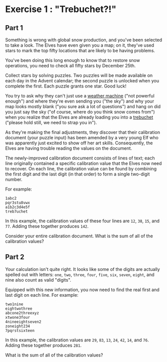 
# Exercise 1 : "Trebuchet?!"

## Part 1

Something is wrong with global snow production, and you've been selected to take
a look. The Elves have even given you a map; on it, they've used stars to mark
the top fifty locations that are likely to be having problems.

You've been doing this long enough to know that to restore snow operations,
you need to check all fifty stars by December 25th.

Collect stars by solving puzzles. Two puzzles will be made available on each day
in the Advent calendar; the second puzzle is unlocked when you complete the first.
Each puzzle grants one star. Good luck!

You try to ask why they can't just use a
[weather machine](https://adventofcode.com/2015/day/1)
("not powerful enough")
and where they're even sending you ("the sky") and why your map looks mostly blank
("you sure ask a lot of questions") and hang on did you just say the sky
("of course, where do you think snow comes from") when you realize that the Elves
are already loading you into a
[trebuchet](https://en.wikipedia.org/wiki/Trebuchet)
("please hold still, we need to strap
you in").

As they're making the final adjustments, they discover that their calibration
document (your puzzle input) has been amended by a very young Elf who was
apparently just excited to show off her art skills. Consequently, the Elves
are having trouble reading the values on the document.

The newly-improved calibration document consists of lines of text; each line
originally contained a specific calibration value that the Elves now need to
recover. On each line, the calibration value can be found by combining the
first digit and the last digit (in that order) to form a single two-digit
number.

For example:

```Text
1abc2
pqr3stu8vwx
a1b2c3d4e5f
treb7uchet
```

In this example, the calibration values of these four lines are `12`, `38`, `15`,
and `77`. Adding these together produces `142`.

Consider your entire calibration document. What is the sum of all of the
calibration values?

## Part 2

Your calculation isn't quite right. It looks like some of the digits are actually
spelled out with letters: `one`, `two`, `three`, `four`, `five`, `six`, `seven`,
`eight`, and nine also count as valid "digits".

Equipped with this new information, you now need to find the real first and last
digit on each line. For example:

```Text
two1nine
eightwothree
abcone2threexyz
xtwone3four
4nineeightseven2
zoneight234
7pqrstsixteen
```

In this example, the calibration values are `29`, `83`, `13`, `24`, `42`, `14`,
and `76`. Adding these together produces `281`.

What is the sum of all of the calibration values?
